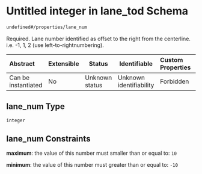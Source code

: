 # Untitled integer in lane_tod Schema

```txt
undefined#/properties/lane_num
```

Required. Lane number identified as offset to the right from the centerline. i.e. -1, 1, 2 (use left-to-rightnumbering).


| Abstract            | Extensible | Status         | Identifiable            | Custom Properties | Additional Properties | Access Restrictions | Defined In                                                                      |
| :------------------ | ---------- | -------------- | ----------------------- | :---------------- | --------------------- | ------------------- | ------------------------------------------------------------------------------- |
| Can be instantiated | No         | Unknown status | Unknown identifiability | Forbidden         | Allowed               | none                | [lane_tod.schema.json\*](../../out/lane_tod.schema.json "open original schema") |

## lane_num Type

`integer`

## lane_num Constraints

**maximum**: the value of this number must smaller than or equal to: `10`

**minimum**: the value of this number must greater than or equal to: `-10`
